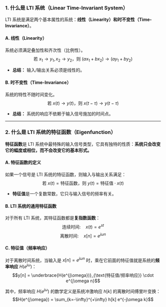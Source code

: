 ### 1. 什么是 LTI 系统（Linear Time-Invariant System）

LTI 系统是满足两个基本属性的系统：**线性（Linearity）**和**时不变性（Time-Invariance）**。

#### A. 线性（Linearity）
系统必须满足叠加性和齐次性（比例性）。
$$\text{若 } x_1 \to y_1, x_2 \to y_2 \text{，则 } (a x_1 + b x_2) \to (a y_1 + b y_2)$$
* **总结：** 输入/输出关系必须是线性的。

#### B. 时不变性（Time-Invariance）
系统的特性不随时间变化。
$$\text{若 } x(t) \to y(t) \text{，则 } x(t-\tau) \to y(t-\tau)$$
* **总结：** 系统的响应不依赖于输入信号施加的时间点。

---

### 2. 什么是 LTI 系统的特征函数（Eigenfunction）

**特征函数**是 LTI 系统中最特殊的输入信号类型，它具有独特的性质：**系统只会改变它的幅度或相位，而不会改变它的基本形式。**

#### A. 特征函数的定义
如果一个信号是 LTI 系统的特征函数，则输入与输出关系满足：
$$\text{若 } x(t) = \text{特征函数，则 } y(t) = \text{特征值} \cdot x(t)$$
* **特征值**是一个复数常数，它只与输入信号的频率有关。

#### B. LTI 系统的通用特征函数
对于所有 LTI 系统，其特征函数都是**复指数函数**：
$$\text{连续时间:} \quad x(t) = e^{st}$$
$$\text{离散时间:} \quad x[n] = e^{j\omega n}$$

#### C. 特征值（频率响应）
对于离散时间系统，当输入是 $x[n] = e^{j\omega n}$ 时，乘在它前面的特征值就是系统的**频率响应** $H(e^{j\omega})$：
$$y[n] = \underbrace{H(e^{j\omega})}_{\text{特征值/频率响应}} \cdot e^{j\omega n}$$

其中，频率响应 $H(e^{j\omega})$ 的数学定义是系统冲激响应 $h[k]$ 的离散时间傅里叶变换：
$$H(e^{j\omega}) = \sum_{k=-\infty}^{+\infty} h[k] e^{-j\omega k}$$